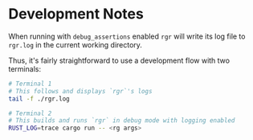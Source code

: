 # Development Notes

When running with `debug_assertions` enabled `rgr` will write its log file to `rgr.log` in the current working directory.

Thus, it's fairly straightforward to use a development flow with two terminals:

```bash
# Terminal 1
# This follows and displays `rgr`'s logs
tail -f ./rgr.log
```

```bash
# Terminal 2
# This builds and runs `rgr` in debug mode with logging enabled
RUST_LOG=trace cargo run -- <rg args>
```

